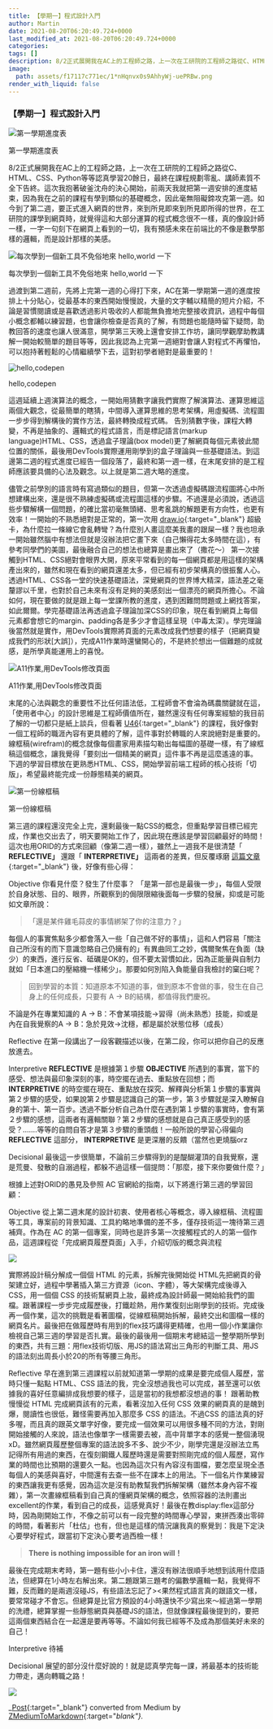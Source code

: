 ```yaml
---
title: 【學期一】程式設計入門
author: Martin
date: 2021-08-20T06:20:49.724+0000
last_modified_at: 2021-08-20T06:20:49.724+0000
categories: 
tags: []
description: 8/2正式展開我在AC上的工程師之路，上一次在工研院的工程師之路從C、HTML、CSS、Python等等認真學習20餘日，最終在課程規劃零亂、講師素質不全下告終。這次我抱著破釜沈舟的決心開始，前兩天我就把第一週安排的進度結束，因為我在之前的課程有學到類似的基礎概念，因此毫無阻礙鍗…
image:
  path: assets/f17117c771ec/1*nHqnvx0s9AhhyWj-uePRBw.png
render_with_liquid: false
---
```


### 【學期一】程式設計入門


![第一學期進度表](/assets/f17117c771ec/1*nHqnvx0s9AhhyWj-uePRBw.png)

第一學期進度表

8/2正式展開我在AC上的工程師之路，上一次在工研院的工程師之路從C、HTML、CSS、Python等等認真學習20餘日，最終在課程規劃零亂、講師素質不全下告終。這次我抱著破釜沈舟的決心開始，前兩天我就把第一週安排的進度結束，因為我在之前的課程有學到類似的基礎概念，因此毫無阻礙鍗攻克第一週。如今到了第二週，要正式進入網頁的世界，來到所見即來到所見即所得的世界，在工研院的課學到網頁時，就覺得這和大部分運算的程式概念很不一樣，真的像設計師一樣，一字一句刻下在網頁上看到的一切，我有預感未來在前端比的不像是數學那樣的邏輯，而是設計那樣的美感。


![每次學到一個新工具不免俗地來 hello,world 一下](/assets/f17117c771ec/1*dxXIBy-H_GWjaOFKL3bDXQ.png)

每次學到一個新工具不免俗地來 hello,world 一下

過渡到第二週前，先將上完第一週的心得打下來，AC在第一學期第一週的進度按排上十分貼心，從最基本的東西開始慢慢說，大量的文字輔以精簡的短片介紹，不論是習慣閱讀或是喜歡透過影片吸收的人都能無負擔地完整接收資訊，過程中每個小概念都輔以練習題，也會讓你檢查是否真的了解，有問題也能隨時留下疑問，助教回答的速度也讓人很滿意，開學第三天晚上還會安排工作坊，讓同學觀摩助教講解一開始較簡單的題目等等，因此我認為上完第一週絕對會讓人對程式不再懼怕，可以抱持著輕鬆的心情繼續學下去，這對初學者絕對是最重要的！


![hello,codepen](/assets/f17117c771ec/1*H23u3c85KnbPXaVIvoPLvw.png)

hello,codepen

這週延續上週演算法的概念，一開始用猜數字讓我們實際了解演算法、運算思維這兩個大觀念，從最簡單的瞎猜，中間導入運算思維的思考架構，用虛擬碼、流程圖一步步得到解構後的實作方法，最終轉換成程式碼。
告別猜數字後，課程大轉變，不再是抽象的、邏輯式的程式語言，而是標記語言\(markup language\)HTML、CSS，透過盒子理論\(box model\)更了解網頁每個元素彼此間位置的關係，最後用DevTools實際運用剛學到的盒子理論與一些基礎語法。到這邊第二週的程式進度已經告一個段落了，最終和第一週一樣，在末尾安排的是工程師應該要具備的心法及觀念。以上就是第二週大略的進度。

儘管之前學別的語言時有寫過類似的題目，但第一次透過虛擬碼跟流程圖將心中所想建構出來，還是很不熟練虛擬碼或流程圖這樣的步驟。不過還是必須說，透過這些步驟解構一個問題，的確比當初毫無頭緒、思考亂跳的解題更有方向性，也更有效率！一開始的不熟悉絕對是正常的，第一次用 [draw\.io](https://app.diagrams.net/){:target="_blank"} 超級卡，為什麼拉一條線它會亂轉彎？為什麼別人畫這麼美我畫的跟屎一樣？我也坦承一開始雖然腦中有想法但就是沒辦法把它畫下來（自己懶得花太多時間在這），有參考同學們的美圖，最後融合自己的想法也總算是畫出來了（撒花～）
第一次接觸到HTML、CSS絕對會眼界大開，原來平常看到的每一個網頁都是用這樣的架構產出來的，雖然和現在看到的網頁還差太多，但已經有初步架構真的很振奮人心。透過HTML、CSS各一堂的快速基礎語法，深覺網頁的世界博大精深，語法差之毫釐謬以千里，也對於自己未來有沒有足夠的美感刻出一個漂亮的網頁所擔心。不論如何，現在要做的就是跟上每一堂課所教的進度，遇到困難問問題或上網找答案，如此爾爾。學完基礎語法再透過盒子理論加深CSS的印象，現在看到網頁上每個元素都會想它的margin、padding各是多少才會這樣呈現（中毒太深）。學完理論後當然就是實作，用DevTools實際將頁面的元素改成我們想要的樣子（把網頁變成我們的形狀\[大誤\]），完成A11作業時還蠻開心的，不是終於想出一個難題的成就感，是所學真能運用上的喜悅。


![A11作業,用DevTools修改頁面](/assets/f17117c771ec/1*ev_754xaVn7fZ-qdkWiLPw.png)

A11作業,用DevTools修改頁面

末尾的心法與觀念的重要性不比任何語法低，工程師會不會淪為碼農關鍵就在這，「使用者中心」的設計思維是工程師價值所在，雖然還沒有任何專案經驗的我目前了解的一切都只是紙上談兵，但看著 [U46](https://lighthouse.alphacamp.co/courses/39/units/7531){:target="_blank"} 的課程，我好像對一個工程師的職涯內容有更具體的了解，這件事對於轉職的人來說絕對是重要的。線框稿\(wirefram\)的概念就像每個畫家用素描勾勒出每幅圖的基礎一樣，有了線框稿這個概念，讓我覺得「要刻出一個精美的網頁」這件事不再是這麼遙遠的事。
下週的學習目標放在更熟悉HTML、CSS，開始學習前端工程師的核心技術「切版」，希望最終能完成一份靜態精美的網頁。


![第一份線框稿](/assets/f17117c771ec/1*OMi6WPz7uMYawtYhRT0G7Q.png)

第一份線框稿

第三週的課程還沒完全上完，還剩最後一點CSS的概念，但重點學習目標已經完成，作業也交出去了，明天要開始工作了，因此現在應該是學習回顧最好的時間！
這次也用ORID的方式來回顧（像第二週一樣），雖然上一週我不是很清楚「 **REFLECTIVE」** 還跟「 **INTERPRETIVE」** 這兩者的差異，但反覆琢磨 [這篇文章](https://tw.alphacamp.co/blog/orid-objective-reflective-interpretive-decisional){:target="_blank"} 後，好像有些心得：

Objective 
你看見什麼？發生了什麼事？
「是第一部也是最後一步」，每個人受限於自身狀態、目的、眼界，所觀察到的侷限限縮後面每一步驟的發展，抑或是可能如文章所說：


> 「還是某件雞毛蒜皮的事情綁架了你的注意力？」 





每個人的事實焦點多少都會落入一些「自己做不好的事情」，這和人們容易「關注自己所沒有的而下意識忽略自己仍擁有的」有異曲同工之妙，偶爾聚焦在負面（缺少）的東西，進行反省、砥礪是OK的，但不要太習慣如此，因為正能量與自制力就如「日本進口的壓縮機一樣稀少」。那要如何別陷入負能量自我檢討的窠臼呢？


> 回到學習的本質：知道原本不知道的事，做到原本不會做的事，發生在自己身上的任何成長，只要有 A → B的結構，都值得我們慶祝。 





不論是外在專業知識的 A → B：不會某項技能→習得（尚未熟悉）技能，抑或是內在自我覺察的A → B：急於見效→沈穩，都是屬於狀態位移（成長）

Reflective 
在第一段講出了一段客觀描述以後，在第二段，你可以把你自己的反應放進去。

Interpretive
**REFLECTIVE** 是根據第１步驟 **OBJECTIVE** 所遇到的事實，當下的感受、想法與最印象深刻的事，時空擺在過去、重點放在回想；而 **INTERPRETIVE** 的時空擺在現在、重點放在探究、解釋與分析第１步驟的事實與第２步驟的感受，如果說第２步驟是認識自己的第一步，第３步驟就是深入瞭解自身的第十、第一百步。透過不斷分析自己為什麼在遇到第１步驟的事實時，會有第２步驟的感想，這兩者有邏輯關聯？第２步驟的感想就是自己真正感受到的感受？……\.等等的自問自答才是第３步驟的重頭戲！一般所說的學習心得偏向 **REFLECTIVE** 這部分， **INTERPRETIVE** 是更深層的反饋（當然也更燒腦orz

Decisional
最後這一步很簡單，不論前三步驟得到的是醍醐灌頂的自我覺察，還是荒曼、發散的自溺過程，都躲不過這樣一個提問：「那麼，接下來你要做什麼？」

根據上述對ORID的愚見及參照 AC 官網給的指南，以下將進行第三週的學習回顧：

Objective
從上第二週末尾的設計初衷、使用者核心等概念，導入線框稿、流程圖等工具，專案前的背景知識、工具約略地準備的差不多，僅存技術這一塊待第三週補齊。作為在 AC 的第一個專案，同時也是許多第一次接觸程式的人的第一個作品，這週課程從「完成網頁履歷頁面」入手，介紹切版的概念與流程


![](/assets/f17117c771ec/0*ZD4G1-rwjtOAexd7.png)


實際將設計稿分解成一個個 HTML 的元素，拆解完後開始從 HTML先把網頁的骨架建立好，過程中學著插入第三方資源（icon、字體），等大架構完成後導入 CSS，用一個個 CSS 的技術幫網頁上妝，最終成為設計師最一開始給我們的圖檔。跟著課程一步步完成履歷後，打鐵趁熱，用作業復刻出剛學到的技術。完成後再一個作業，這次的挑戰是看著圖檔，從線框稿開始拆解，最終交出和圖檔一樣的網頁名片。最後把在做履歷時有用到的flex技巧講得更精確，也用一個小作業讓你檢視自己第三週的學習是否扎實。最後的最後用一個期末考總結這一整學期所學到的東西，共有三題：用flex技術切版、用JS的語法寫出三角形的判斷工具、用JS的語法刻出周長小於20的所有等腰三角形。

Reflective
早在進到第三週課程以前就知道第一學期的成果是要完成個人履歷，當時只懂一點點 HTML、CSS 語法的我，完全沒想過我也可以完成，甚至還可以依據我的喜好任意編排成我想要的樣子，這是當初的我想都沒想過的事！
跟著助教慢慢從 HTML 完成網頁該有的元素，看著沒加入任何 CSS 效果的網頁真的是醜到爆，閱讀性也很低，難怪需要再加入那麼多 CSS 的語法。不過CSS 的語法真的好多喔，而且真的跟英文單字好像，要完成一個效果可以用很多種不同的方法，對剛開始接觸的人來說，語法也像單字一樣需要去被，高中背單字本的感覺一整個湧現xD。雖然網頁履歷整個專案的語法說多不多、說少不少，剛學完還是沒辦法立馬記得所有用過的東西，在復刻鋼鐵人履歷時還是需要對照剛完成的個人履歷，寫作業的時間也比預期的還要久一點。也因為這次只有內容沒有圖檔，要怎麼呈現全憑每個人的美感與喜好，中間還有去查一些不在課本上的用法。下一個名片作業練習的東西讓我更有感覺，因為這次是沒有助教幫我們拆解架構（雖然本身內容不複雜），第一次畫線框稿看到自己真的懂網頁架構的概念，依照容器的法則畫出excellent的作業，看到自己的成長，這感覺真好！最後在教display:flex這部分時，因為剛開始工作，不像之前可以有一段完整的時間專心學習，東拼西湊出零碎的時間，看著影片「杜估」也有，但也是這樣的情況讓我真的察覺到：我是下定決心要學好程式，跟當初下定決心要考過西檢一樣！


> **There is nothing impossible for an iron will！** 





最後在完成期末考時，第一題有些小小卡住，還沒有辦法很順手地想到該用什麼語法，但總算在1小時左右解出來。第二題跟第三題考的偏數學邏輯一點，我覺得不難，反而難的是兩週沒碰JS，有些語法忘記了><果然程式語言真的跟語文一樣，要常常碰才不會忘。但總算是比官方預設的4小時還快不少寫出來～經過第一學期的洗禮，總算掌握一些靜態網頁與基礎JS的語法，但就像課程最後提到的，要把這兩個東西結合在一起還是要再等等。不論如何我已經等不及成為那個美好未來的自己！

Interpretive
待補

Decisional
展望的部分沒什麼好說的！就是認真學完每一課，將最基本的技術能力帶走，邁向轉職之路！


![](/assets/f17117c771ec/1*Mc4Lu0hL2E5a7eKK5sEp_w.jpeg)




_[Post](https://medium.com/@martin87713/%E5%AD%B8%E6%9C%9F%E4%B8%80-%E7%A8%8B%E5%BC%8F%E8%A8%AD%E8%A8%88%E5%85%A5%E9%96%80-f17117c771ec){:target="_blank"} converted from Medium by [ZMediumToMarkdown](https://github.com/ZhgChgLi/ZMediumToMarkdown){:target="_blank"}._
